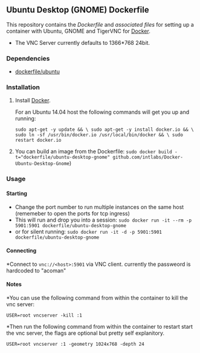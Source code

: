 ## Ubuntu Desktop (GNOME) Dockerfile


This repository contains the *Dockerfile* and *associated files* for setting up a container with Ubuntu, GNOME and TigerVNC for [Docker](https://www.docker.io/).
* The VNC Server currently defaults to 1366*768 24bit.

### Dependencies

* [dockerfile/ubuntu](http://dockerfile.github.io/#/ubuntu)


### Installation

1. Install [Docker](https://www.docker.io/).

	For an Ubuntu 14.04 host the following commands will get you up and running:

	`sudo apt-get -y update && \
	sudo apt-get -y install docker.io && \
	sudo ln -sf /usr/bin/docker.io /usr/local/bin/docker && \
	sudo restart docker.io`


2. You can build an image from the Dockerfile:
	`sudo docker build -t="dockerfile/ubuntu-desktop-gnome" github.com/intlabs/Docker-Ubuntu-Desktop-Gnome`)


### Usage

#### Starting

* Change the port number to run multiple instances on the same host (rememeber to open the ports for tcp ingress)
* This will run and drop you into a session: `sudo docker run -it --rm -p 5901:5901 dockerfile/ubuntu-desktop-gnome`
* or for silent running: `sudo docker run -it -d -p 5901:5901 dockerfile/ubuntu-desktop-gnome`

#### Connecting

*Connect to `vnc://<host>:5901` via VNC client. currently the passweord is hardcoded to "acoman"

#### Notes

*You can use the following command from within the container to kill the vnc server:

`USER=root vncserver -kill :1`

*Then run the following command from within the container to restart start the vnc server, the flags are optional but pretty self explanitory.

`USER=root vncserver :1 -geometry 1024x768 -depth 24`

